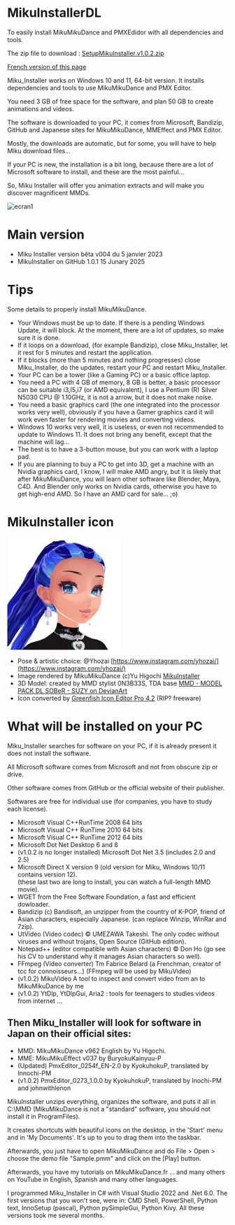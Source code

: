 # MikuInstallerDL
To easily install MikuMikuDance and PMXEdidor with all dependencies and tools.

The zip file to download : [SetupMikuInstaller.v1.0.2.zip](https://github.com/LauraKami/MikuInstallerDL/releases/download/v1.0.2/SetupMikuInstaller.v1.0.2.zip)

[French version of this page](https://mikumikudance.fr/miku_installer)

Miku_Installer works on Windows 10 and 11, 64-bit version. It installs dependencies and tools to use MikuMikuDance and PMX Editor.

You need 3 GB of free space for the software, and plan 50 GB to create animations and videos.

The software is downloaded to your PC, it comes from Microsoft, Bandizip, GitHub and Japanese sites for MikuMikuDance, MMEffect and PMX Editor.

Mostly, the downloads are automatic, but for some, you will have to help Miku download files…

If your PC is new, the installation is a bit long, because there are a lot of Microsoft software to install, and these are the most painful…

So, Miku Installer will offer you animation extracts and will make you discover magnificent MMDs.

![ecran1](https://github.com/user-attachments/assets/037aace2-8648-4737-b806-f49f80420d64)


# Main version
 - Miku Installer version bêta v004 du 5 janvier 2023
 - MikuInstaller on GitHub 1.0.1 15 Junary 2025

# Tips

Some details to properly install MikuMikuDance.

- Your Windows must be up to date. If there is a pending Windows Update, it will block. At the moment, there are a lot of updates, so make sure it is done.
- If it loops on a download, (for example Bandizip), close Miku_Installer, let it rest for 5 minutes and restart the application.
- If it blocks (more than 5 minutes and nothing progresses) close Miku_Installer, do the updates, restart your PC and restart Miku_Installer.
- Your PC can be a tower (like a Gaming PC) or a basic office laptop.
- You need a PC with 4 GB of memory, 8 GB is better, a basic processor can be suitable i3,I5,i7 (or AMD equivalent), I use a Pentium (R) Silver N5030 CPU @ 1.10GHz, it is not a arrow, but it does not make noise.
- You need a basic graphics card (the one integrated into the processor works very well), obviously if you have a Gamer graphics card it will work even faster for rendering movies and converting videos.
- Windows 10 works very well, it is useless, or even not recommended to update to Windows 11. It does not bring any benefit, except that the machine will lag...
- The best is to have a 3-button mouse, but you can work with a laptop pad.
- If you are planning to buy a PC to get into 3D, get a machine with an Nvidia graphics card, I know, I will make AMD angry, but it is likely that after MikuMikuDance, you will learn other software like Blender, Maya, C4D. And Blender only works on Nvidia cards, otherwise you have to get high-end AMD. So I have an AMD card for sale... ;o)

# MikuInstaller icon
![MikuInstaller icon](https://github.com/LauraKami/MikuInstallerDL/blob/main/image/IconMikuInstaller.png)
- Pose & artistic choice: @Yhozai [https://www.instagram.com/yhozai/](https://www.instagram.com/yhozai/)
- Image rendered by MikuMikuDance (c)Yu Higochi [MikuInstaller](https://mikumikudance.fr/miku_installer/)
- 3D Model: created by MMD stylist 0N3B33S, TDA base [MMD - MODEL PACK DL SOBeR - SUZY on DevianArt](https://www.deviantart.com/0n3b33s/art/MMD-MODEL-PACK-DL-SOBeR-SUZY-931230081)
- Icon converted by [Greenfish Icon Editor Pro 4.2](http://greenfishsoftware.org/) (RIP? freeware)

# What will be installed on your PC

Miku_Installer searches for software on your PC, if it is already present it does not install the software.

All Microsoft software comes from Microsoft and not from obscure zip or drive.

Other software comes from GitHub or the official website of their publisher.

Softwares are free for individual use (for companies, you have to study each license).

- Microsoft Visual C++RunTime 2008 64 bits
- Microsoft Visual C++ RunTime 2010 64 bits
- Microsoft Visual C++ RunTime 2012 64 bits
- Microsoft Dot Net Desktop 6 and 8
- (v1.0.2 is no longer installed) Microsoft Dot Net 3.5 (includes 2.0 and 2.5)
- Microsoft Direct X version 9 (old version for Miku, Windows 10/11 contains version 12).<br>
(these last two are long to install, you can watch a full-length MMD movie).
- WGET from the Free Software Foundation, a fast and efficient dowloader.
- Bandizip (c) Bandisoft, an unzipper from the country of K-POP, friend of Asian characters, especially Japanese. (can replace Winzip, WinRar and 7zip).
- UtVideo (Video codec) © UMEZAWA Takeshi. The only codec without viruses and without trojans, Open Source (GitHub edition).
- Notepad++ (editor compatible with Asian characters) © Don Ho (go see his CV to understand why it manages Asian characters so well).
- FFmpeg (Video converter) Tm Fabrice Belard (a Frenchman, creator of tcc for connoisseurs…) (FFmpeg will be used by MikuVideo)
- (v1.0.2) MikuVideo A tool to inspect and convert video from an to MikuMikuDance by me
- (v1.0.2) YtDlp, YtDlpGui, Aria2 : tools for teenagers to studies videos from internet ...

## Then Miku_Installer will look for software in Japan on their official sites:

- MMD: MikuMikuDance v962 English by Yu Higochi.
- MME: MikuMikuEffect v037 by BuryokuKainyuu-P
- (Updated) PmxEditor_0254f_EN-2.0 by KyokuhokuP, translated by Innochi-PM
- (v1.0.2) PmxEditor_0273_1.0.0 by KyokuhokuP, translated by Inochi-PM and johnwithlenon

MikuInstaller unzips everything, organizes the software, and puts it all in C:\MMD (MikuMikuDance is not a "standard" software, you should not install it in ProgramFiles).

It creates shortcuts with beautiful icons on the desktop, in the 'Start' menu and in 'My Documents'. It's up to you to drag them into the taskbar.

Afterwards, you just have to open MikuMikuDance and do File > Open > choose the demo file "Sample.pmm" and click on the [Play] button.

Afterwards, you have my tutorials on MikuMikuDance.fr ... and many others on YouTube in English, Spanish and many other languages.

I programmed Miku_Installer in C# with Visual Studio 2022 and .Net 6.0. The first versions that you won't see, were in: CMD Shell, PowerShell, Python text, InnoSetup (pascal), Python pySimpleGui, Python Kivy. All these versions took me several months.
